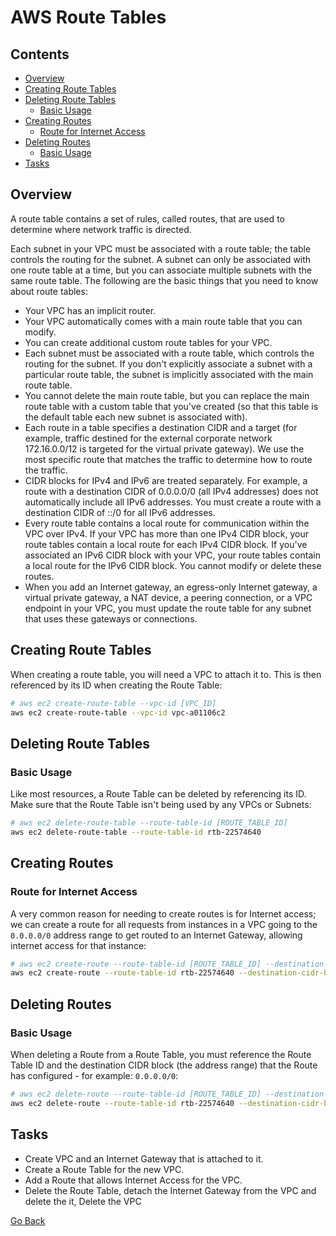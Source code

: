 # AWS Route Tables



<!--TOC_START-->
## Contents
- [Overview](#overview)
- [Creating Route Tables](#creating-route-tables)
- [Deleting Route Tables](#deleting-route-tables)
	- [Basic Usage](#basic-usage)
- [Creating Routes](#creating-routes)
	- [Route for Internet Access](#route-for-internet-access)
- [Deleting Routes](#deleting-routes)
	- [Basic Usage](#basic-usage-1)
- [Tasks](#tasks)

<!--TOC_END-->
## Overview
A route table contains a set of rules, called routes, that are used to determine where network traffic is directed.

Each subnet in your VPC must be associated with a route table; the table controls the routing for the subnet. A subnet can only be associated with one route table at a time, but you can associate multiple subnets with the same route table.
The following are the basic things that you need to know about route tables:
- Your VPC has an implicit router.
- Your VPC automatically comes with a main route table that you can modify.
- You can create additional custom route tables for your VPC.
- Each subnet must be associated with a route table, which controls the routing for the subnet. If you don't explicitly associate a subnet with a particular route table, the subnet is implicitly associated with the main route table.
- You cannot delete the main route table, but you can replace the main route table with a custom table that you've created (so that this table is the default table each new subnet is associated with).
- Each route in a table specifies a destination CIDR and a target (for example, traffic destined for the external corporate network 172.16.0.0/12 is targeted for the virtual private gateway). We use the most specific route that matches the traffic to determine how to route the traffic.
- CIDR blocks for IPv4 and IPv6 are treated separately. For example, a route with a destination CIDR of 0.0.0.0/0 (all IPv4 addresses) does not automatically include all IPv6 addresses. You must create a route with a destination CIDR of ::/0 for all IPv6 addresses.
- Every route table contains a local route for communication within the VPC over IPv4. If your VPC has more than one IPv4 CIDR block, your route tables contain a local route for each IPv4 CIDR block. If you've associated an IPv6 CIDR block with your VPC, your route tables contain a local route for the IPv6 CIDR block. You cannot modify or delete these routes.
- When you add an Internet gateway, an egress-only Internet gateway, a virtual private gateway, a NAT device, a peering connection, or a VPC endpoint in your VPC, you must update the route table for any subnet that uses these gateways or connections.

## Creating Route Tables
When creating a route table, you will need a VPC to attach it to. This is then referenced by its ID when creating the Route Table:
```bash
# aws ec2 create-route-table --vpc-id [VPC_ID]
aws ec2 create-route-table --vpc-id vpc-a01106c2
```

## Deleting Route Tables

### Basic Usage
Like most resources, a Route Table can be deleted by referencing its ID.
Make sure that the Route Table isn't being used by any VPCs or Subnets:
```bash
# aws ec2 delete-route-table --route-table-id [ROUTE_TABLE_ID]
aws ec2 delete-route-table --route-table-id rtb-22574640
```

## Creating Routes

### Route for Internet Access
A very common reason for needing to create routes is for Internet access; we can create a route for all requests from instances in a VPC going to the `0.0.0.0/0` address range to get routed to an Internet Gateway, allowing internet access for that instance:
```bash
# aws ec2 create-route --route-table-id [ROUTE_TABLE_ID] --destination-cidr-block [ADDRESS_RANGE] --gateway-id [INTERNET_GATEWAY_ID]
aws ec2 create-route --route-table-id rtb-22574640 --destination-cidr-block 0.0.0.0/0 --gateway-id igw-c0a643a9
```

## Deleting Routes

### Basic Usage
When deleting a Route from a Route Table, you must reference the Route Table ID and the destination CIDR block (the address range) that the Route has configured - for example: `0.0.0.0/0`:
```bash
# aws ec2 delete-route --route-table-id [ROUTE_TABLE_ID] --destination-cidr-block [CIDR_BLOCK]
aws ec2 delete-route --route-table-id rtb-22574640 --destination-cidr-block 0.0.0.0/0
```

## Tasks
- Create VPC and an Internet Gateway that is attached to it.
- Create a Route Table for the new VPC.
- Add a Route that allows Internet Access for the VPC.
- Delete the Route Table, detach the Internet Gateway from the VPC and delete the it, Delete the VPC

[Go Back](../README.md#tasks)
